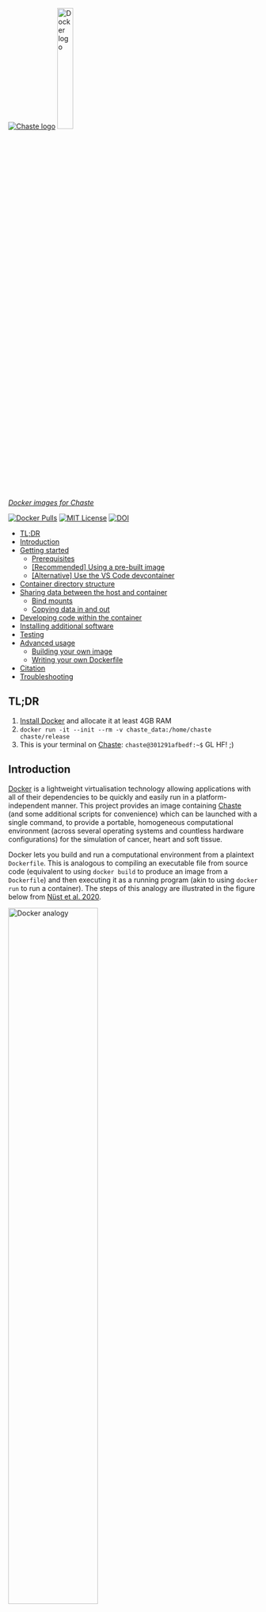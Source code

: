 [![Chaste logo](https://chaste.cs.ox.ac.uk/logos/chaste-266x60.jpg "Chaste")](http://www.cs.ox.ac.uk/chaste/)
<a href="https://docs.docker.com/"><img alt="Docker logo" src="https://www.docker.com/wp-content/uploads/2022/03/horizontal-logo-monochromatic-white.png" width="25%"></a>

[*Docker images for Chaste*](https://github.com/Chaste/chaste-docker)

[![Docker Pulls](https://img.shields.io/docker/pulls/chaste/release)](https://hub.docker.com/r/chaste/release/)
[![MIT License](https://img.shields.io/badge/license-MIT-green)](https://raw.githubusercontent.com/Chaste/chaste-docker/master/LICENSE.txt)
[![DOI](https://joss.theoj.org/papers/10.21105/joss.01848/status.svg)](https://doi.org/10.21105/joss.01848)


- [TL;DR](#tldr)
- [Introduction](#introduction)
- [Getting started](#getting-started)
  - [Prerequisites](#prerequisites)
  - [\[Recommended\] Using a pre-built image](#recommended-using-a-pre-built-image)
  - [\[Alternative\] Use the VS Code devcontainer](#alternative-use-the-vs-code-devcontainer)
- [Container directory structure](#container-directory-structure)
- [Sharing data between the host and container](#sharing-data-between-the-host-and-container)
  - [Bind mounts](#bind-mounts)
  - [Copying data in and out](#copying-data-in-and-out)
- [Developing code within the container](#developing-code-within-the-container)
- [Installing additional software](#installing-additional-software)
- [Testing](#testing)
- [Advanced usage](#advanced-usage)
  - [Building your own image](#building-your-own-image)
  - [Writing your own Dockerfile](#writing-your-own-dockerfile)
- [Citation](#citation)
- [Troubleshooting](#troubleshooting)

## TL;DR

1. [Install Docker](https://docs.docker.com/get-docker/) and allocate it at least 4GB RAM
2. `docker run -it --init --rm -v chaste_data:/home/chaste chaste/release`
3. This is your terminal on [Chaste](https://chaste.github.io/): 
`chaste@301291afbedf:~$` 
GL HF! ;)

## Introduction
[Docker](https://docs.docker.com/) is a lightweight virtualisation technology allowing applications with all of their dependencies to be quickly and easily run in a platform-independent manner. This project provides an image containing [Chaste](http://www.cs.ox.ac.uk/chaste/) (and some additional scripts for convenience) which can be launched with a single command, to provide a portable, homogeneous computational environment (across several operating systems and countless hardware configurations) for the simulation of cancer, heart and soft tissue.

Docker lets you build and run a computational environment from a plaintext `Dockerfile`. This is analogous to compiling an executable file from source code (equivalent to using `docker build` to produce an image from a `Dockerfile`) and then executing it as a running program (akin to using `docker run` to run a container). The steps of this analogy are illustrated in the figure below from [Nüst et al. 2020](https://journals.plos.org/ploscompbiol/article?id=10.1371/journal.pcbi.1008316).

<a href="https://journals.plos.org/ploscompbiol/article?id=10.1371/journal.pcbi.1008316"><img alt="Docker analogy" src="https://raw.githubusercontent.com/nuest/ten-simple-rules-dockerfiles/master/figures/analogy.png" width="60%"></a>

*Docker container analogy*

More generally, Docker also has an image registry which stores prebuilt images: https://hub.docker.com/. Users may upload images from their own computer (with `docker push`) and download those from others (e.g. with `docker pull`) including official dockerised applications (e.g. [Python](https://hub.docker.com/_/python) and [WordPress](https://hub.docker.com/_/wordpress)) as well as base images (e.g. [Ubuntu](https://hub.docker.com/_/ubuntu) and [Alpine](https://hub.docker.com/_/alpine)) to build upon for creating your own images. The wider Docker ecosystem is illustrated below. 

[![Docker schematic](https://docs.docker.com/engine/images/architecture.svg)](https://docs.docker.com/)

*Docker ecosystem schematic*

Some slides from a workshop introducing Docker and how to use this Chaste image can be found [here](https://docs.google.com/presentation/d/1UqpN_9Jwfl-c1I9UpDGaIgm2GVSWffwk9rGkFhaq5_U/edit?usp=sharing).

Getting started
---------------

### Prerequisites
Install [Docker](https://www.docker.com/products/docker-desktop/) and configure it to have at least 4GB of RAM and as many cores as you have (more than four cores will need more RAM). 

| OS      | Instructions                                                     |
| ------- | ----------------------------------------------------------------- |
| Linux   | Install [Docker for Linux](https://docs.docker.com/desktop/install/linux-install/). All available RAM and processing cores are shared by default. |
| macOS   | 1. Install [Docker for mac](https://docs.docker.com/desktop/install/mac-install/). <br>2. [Configure the preferences](https://docs.docker.com/desktop/settings/mac/) to increase the available RAM and share any desired areas of the hard disk. |
| Windows | 0. On Windows 10 or later, install WSL2 (if not already installed) then install the latest Ubuntu "App" from the Microsoft store. This can be accomplished by [opening PowerShell as an administrator](https://ubuntu.com/tutorials/install-ubuntu-on-wsl2-on-windows-10#2-install-wsl) and running: `wsl --install -d ubuntu`. <br>1. Install [Docker for Windows](https://docs.docker.com/desktop/install/windows-install/). <br>2. [Configure the preferences](https://docs.docker.com/desktop/settings/windows/) to [enable WSL extension integration in Docker Settings](https://learn.microsoft.com/en-us/windows/wsl/tutorials/wsl-containers) (in particular for the Ubuntu App) then [increase the available RAM](https://gist.github.com/jctosta/a8942ff4f8fbf01e339a0579172cb9fe) and select which local drives should be available to containers (e.g. the `C:` drive). <br>3. Launch the Ubuntu App which will provide a shell to type commands in. You can then either run a container [using a pre-built image](#recommended-using-a-pre-built-image) or [use the VS Code devcontainer](#alternative-use-the-vs-code-devcontainer) by cloning the Chaste repository within the Ubuntu environment, then opening VS Code by typing `code .` and finally clicking "Reopen in Container" in the VS Code popup window. Keeping the files within the Ubuntu filesystem in this way will greatly improve File I/O performance. <br>4. [Optional] [Install git on the host](https://www.atlassian.com/git/tutorials/install-git#windows) for tracking changes in your projects and to enable you to build the Docker image directly from GitHub if required. Installing [`posh-git`](https://git-scm.com/book/uz/v2/Appendix-A%3A-Git-in-Other-Environments-Git-in-Powershell) enables tab completion for git commands. |

> :warning:  Allocate at least 4GB of RAM to Docker or compilation will fail with strange errors!

### [Recommended] Using a pre-built image
1. If you want to get up and running with the latest release fully compiled and ready to go, after installing and configuring Docker simply run:
    ```
    docker run --init -it --rm -v chaste_data:/home/chaste chaste/release
    ```
    If needed, you can also specify an [available tag](https://hub.docker.com/repository/docker/chaste/release/tags) in the image name in the form `chaste/release:<tag>` to pull a particular release (e.g. `chaste/release:2021.1`) rather than defaulting to the latest version. 
2. Alternatively, if you want to use the latest development code from the `develop` branch, use this command to pull and run the latest `chaste/develop` image instead:
    ```
    docker run --init -it --rm -v chaste_data:/home/chaste chaste/develop
    ```

Once the container has successfully launched, you should see a command prompt similar to this:

```
chaste@301291afbedf:~$
```

This is a bash prompt within an isolated Docker container (based on [ubuntu](https://hub.docker.com/_/ubuntu)) with all the dependencies and pre-compiled code you need to start building your own Chaste projects. In here you can build and test your projects without interfering with the rest of your system. 

> :information_source:  To see system resource usage for your running containers, open another terminal and run `docker stats`. 

If you don't already have a project, just use the provided script `new_project.sh` to create a project template in `~/projects` as a starting point. Many tutorials for projects can be found here: https://chaste.cs.ox.ac.uk/trac/wiki/UserTutorials.

Once you have a project ready to build, use the script `build_project.sh <TestMyProject> c` (replacing `<TestMyProject>` with the name of your project) and you will find the output in `~/testoutput` (the `c` argument is only necessary when new files are created). 

> :information_source:  To easily share data between the Docker container and the host e.g. the `testoutput` directory, a bind-mount argument can be added to the command: `-v /host/path/to/testoutput:/home/chaste/testoutput`. See the instructions on [bind mounts](#bind-mounts) for further details.

When you are finished with the container, simply type `exit` or press `Ctrl+D` to close it (if necessary, pressing `Ctrl+C` first to stop any running processes). Any changes made in `/home/chaste` will persist when you relaunch a container, however if the container is deleted, everything else (e.g. installed packages, changes to system files) will be reset to how it was when the image was first used. 

### [Alternative] Use the VS Code devcontainer
If you use [VS Code](https://code.visualstudio.com/) and have installed Docker, you can simply clone the [Chaste code repository](https://github.com/Chaste/Chaste) and open it in VS Code (installing the [Remote Development extension pack](https://marketplace.visualstudio.com/items?itemName=ms-vscode-remote.vscode-remote-extensionpack) if prompted to do so). Finally, when prompted by the extension, click `Reopen in Container`. This will seamlessly pull, run and mount the latest `chaste/develop` image for you. 

> :information_source:  Note, this will mount the locally cloned copy of the Chaste code into the container, overlaying the copy already included in the image. While the pre-compiled binaries are built against the image's internal copy of the code, they will be relatively up-to-date, so will not take long to recompile against changes you make to the locally cloned code, bringing them back into synchrony. 

Further details of the `devcontainer` can be found [here](https://github.com/Chaste/Chaste/tree/develop/.devcontainer). 

For more advanced use cases, see [Building your own image](#building-your-own-image) below. 

Container directory structure
-----------------------------

Once launched, the container will start in the `chaste` user's home directory at `/home/chaste` with the following structure:

```bash
.
|-- build
|-- projects -> /home/chaste/src/projects
|-- scripts
|-- src
`-- testoutput
```

These folders contain the following types of data:

- `build`: precompiled Chaste binaries and libraries
- `projects`: a symlink to `/home/chaste/src/projects` for user projects
- `scripts`: convenience scripts for creating, building and testing projects
- `src`: the Chaste source code
- `testoutput`: the output folder for the project testing framework (set with `$CHASTE_TEST_OUTPUT`)

Corresponding environment variables are also set as follows:
- `CHASTE_DIR="/home/chaste"`
- `CHASTE_BUILD_DIR="${CHASTE_DIR}/build"`
- `CHASTE_PROJECTS_DIR="${CHASTE_DIR}/src/projects"`
- `CHASTE_SOURCE_DIR="${CHASTE_DIR}/src"`
- `CHASTE_TEST_OUTPUT="${CHASTE_DIR}/testoutput"`

> :information_source:  If [building your own image](#building-your-own-image), the `CHASTE_DIR` path can be changed at buildtime with a build argument e.g. `--build-arg CHASTE_DIR=/path/to/alternative` which will then set the other directories relative to that path. 

Any changes made in the home folder (`/home/chaste`) will persist between restarting containers as it is designated as a `VOLUME`. Additionally, specific folders may be mounted over any of these subfolders, for example, to gain access to the test outputs for visualising in [ParaView](https://www.paraview.org/) or for mounting a different version of the Chaste source code. In general, data should be left in a (named) volume, as file I/O performance will be best that way. However, bind mounting host directories can be convenient e.g. for access to output files and so is explained next.

> :warning:  Docker containers are ephemeral by design and no changes will be saved after exiting (except to files in volumes or folders bind-mounted from the host). The contents of the container's home directory (including the Chaste source code and binaries) are stored in a Docker [`VOLUME`](https://docs.docker.com/storage/volumes/) and so will persist between container instances. However if you reset Docker, all volumes and their contained data will be lost, so be sure to regularly push your projects to a remote git repository!

Sharing data between the host and container
-------------------------------------------

This image is set up to store the Chaste source code, compiled libraries and scripts in a [Docker volume](https://docs.docker.com/storage/volumes/) as this is the [recommended mechanism](https://docs.docker.com/storage/) for data persistence and yields the best File I/O performance across multiple platforms.

One drawback of this type of mount is that the contents are more difficult to access from the host. However, to gain direct access to e.g. the `testoutput` of the container from the host, or share datasets on the host with the container, a bind mount can be used (even overlaying a directory within the volume if needed).

[![Docker mount options](https://docs.docker.com/storage/images/types-of-mounts-volume.png)](https://docs.docker.com/storage/)

*Docker mount options schematic from the [Docker documentation](https://docs.docker.com/storage/)*

### Bind mounts

Any host directory (specified with an absolute path e.g. `/path/to/testoutput`) may be mounted in the container e.g. the `testoutput` directory. Alternatively, navigate to the folder on the host which contains these directories e.g. `C:\Users\$USERNAME\chaste` (Windows) or `~/chaste` (Linux/macOS) and use `$(pwd)/testoutput` instead as shown below. In the following examples, the image name (final argument) is assumed to be `chaste/release` rather than e.g. `chaste/develop` or `chaste/release:2021.1` for simplicity. 
```
docker run -it --init --rm -v chaste_data:/home/chaste -v "${PWD}"/testoutput:/home/chaste/testoutput chaste/release
```

### Copying data in and out

On macOS and Windows (but *not* Linux), reading and writing files in bind mounts from the host have a greater overhead than for files in Docker volumes. This may slow down simulations where there is a lot of File I/O in those folders (e.g. `testoutput`), so bind mounts should be used sparingly in such scenarios. A faster alternative would be to leave the files in a volume and use [`docker cp`](https://docs.docker.com/engine/reference/commandline/cp/) to copy them out at the end of the simulation (or copy modified files back in). 

For example, use the following commands to copy the whole `src` folder, where the container has been labelled `chaste` e.g. with a command beginning: `docker run --name chaste ...`:
```bash
docker cp chaste:/home/chaste/src .  # copy out
# Make changes to the source files here
docker cp src/. chaste:/home/chaste/src  # copy in
```

Developing code within the container
------------------------------------

We recommend using [VS Code](https://code.visualstudio.com/download) with the "[Remote Development](https://code.visualstudio.com/docs/remote/remote-overview)" extension which allows the files within a container to be directly accessed, edited and searched as if they were on the host system while preserving the performance benefits of keeping the files within the volume. 

> :information_source:  These steps relate to the currently [recommended pre-built image method](#recommended-using-a-pre-built-image). If you are using the new [`devcontainer`](#alternative-use-the-vs-code-devcontainer) instructions, these steps are done automatically.

1. Start the container from a terminal with the command given
2. In VS Code select "`Remote-Containers: Attach to Running Container...`"
3. Choose the chaste-docker container (which will have a random name unless you launch it by adding `--name <name>` to the run command)
4. Open the folder `/home/chaste` with VS Code's built-in file browser and you will be able to access the files and directories described above. 

<details><summary>Alternative approaches [click to expand]</summary><p> 

1. While it is better to leave the code within the volume for better performance you may wish to use another [bind mount](https://docs.docker.com/storage/bind-mounts/) to overlay the volume's `~/src` folder with a host directory containing the Chaste source code e.g. `-v /path/to/chaste_code:/home/chaste/src`. Chaste may then need to be recompiled within the container with `build_chaste.sh <branch/tag>` or if you already have the code in the mounted host folder, cloning can be skipped before recompiling with `build_chaste.sh .`. This will make the same source files directly accessible on both the host and within the Docker container, avoiding the need to copy files back and forth or use VS Code. This may result in slower I/O than when stored in a Docker volume, however this problem may be ameliorated on [macOS](https://docs.docker.com/storage/bind-mounts/#configure-mount-consistency-for-macos) with the [`delegated` option](https://docs.docker.com/docker-for-mac/osxfs-caching/#examples) e.g. `--mount type=bind,source="$(pwd)"/chaste_code,destination=/home/chaste/src,consistency=delegated`.

2. Alternatively, use the utility `docker-sync`: http://docker-sync.io/. This works on OSX, Windows, Linux (where it maps on to a native mount) and FreeBSD.
</p></details>

> :information_source:  For small edits to the code from the terminal, `nano` is installed in the image for convenience, along with `git` for pushing the changes.

Installing additional software
------------------------------

If you want to use a package which is not installed within the image, you can install it with the command:

```
sudo apt-get update && sudo apt-get install <PackageName>
```
Replacing `<PackageName>` as appropriate. Enter the password: `chaste` when prompted to do so.

Note that packages installed this way will not persist after the container is deleted (because the relevant files are not stored in `/home/chaste`). This can be avoided by omitting the `--rm` flag from the `docker run` command and using `docker start <container_name>` to relaunch a previously used container. If there is a package you think would be a particularly useful permanent addition to the Docker image, then email your suggestion to me or submit a pull request.

Testing
-------

To check Chaste compiled correctly you may wish to [run the continuous test pack](https://chaste.cs.ox.ac.uk/trac/wiki/ChasteGuides/CmakeFirstRun#Testingstep) from the `CHASTE_BUILD_DIR` directory:
```
ctest -j$(nproc) -L Continuous
```
The script `test.sh` (in `/home/chaste/scripts`) is provided in the users's path for convenience.

The following test can be run separately to quickly check the build environment and installed dependencies available to chaste:
```
ctest --verbose -R TestChasteBuildInfo$
```
For more information on testing see: https://chaste.cs.ox.ac.uk/trac/wiki/ChasteGuides/CmakeBuildGuide. 

## Advanced usage
### Building your own image
If you're a more advanced developer and want to build your own image with a particular code branch, make sure you have Docker up and running then read on! In these examples, we tag the image `chaste:custom` for illustration but you are encouraged to give it a more descriptive name.

1. Build the Chaste image:
    1. From the latest commit on Chaste's GitHub `develop` branch:
        ```
        docker build -t chaste:custom --build-arg GIT_TAG=develop https://github.com/chaste/chaste-docker.git
        ```
    2. Alternatively a specific branch or tag may be specified through the argument `--build-arg GIT_TAG=<branch|tag>` (with the same tag appended onto the docker image name for clarity) e.g.:
        ```
        docker build -t chaste:custom --build-arg GIT_TAG=2021.1 https://github.com/chaste/chaste-docker.git
        ```
    3. Finally, if you want a bare container ready for you to clone and compile your own Chaste code, pull a `base` image with `docker pull chaste/base` (specifying an [available Ubuntu distribution](https://hub.docker.com/repository/docker/chaste/base/tags) if desired e.g. `chaste/base:focal`) Alternatively, build a fresh image by running the following command (omitting the `--build-arg GIT_TAG=<branch|tag>` argument above, or explicitly passing `--build-arg GIT_TAG=-`, which will skip compiling Chaste within the image):
        ```
        docker build -t chaste:custom https://github.com/chaste/chaste-docker.git
        ```
        (When the container is running you may then edit `build_chaste.sh` in the `scripts` directory to configure the process with your own options before executing it.)

2. Launch the container:
    ```
    docker run --init -it --rm -v chaste_data:/home/chaste chaste:custom
    ```
    The first time will take a little longer than usual as the volume has to be populated with data. For information on accessing the contents of this volume, see the section on [sharing data](#sharing-data-between-the-host-and-container).

### Writing your own Dockerfile

<img alt="Ten Simple Rules for Writing Dockerfiles for Reproducible Research - Summary" src="https://raw.githubusercontent.com/nuest/ten-simple-rules-dockerfiles/master/figures/summary.png" width="25%" align="right">

For more advanced use cases, you can also include your own software, scripts and configuration by writing your own `Dockerfile`. To inherit the base configuration with the necessary dependencies and configuration for Chaste already set up, begin your `Dockerfile` with:
```
FROM chaste/base
```
or e.g. `chaste/base:focal` to specify a particular base image other than the `latest`. 

A full guide to writing a `Dockerfile` is beyond the scope of this project, however for more information, see the Docker [documentation](https://docs.docker.com/develop/develop-images/dockerfile_best-practices/) and [reference](https://docs.docker.com/engine/reference/builder/). There is also a handy list of Ten Simple Rules to help you get started! 

> :information_source:  Pro tip! To write your own `Dockerfile`s, see [Nüst et al. 2020](https://journals.plos.org/ploscompbiol/article?id=10.1371/journal.pcbi.1008316) for best practices. 

Citation
--------

If you found this work helpful, please cite the following publication.

Cooper et al., (2020). Chaste: Cancer, Heart and Soft Tissue Environment. Journal of Open Source Software, 5(47), 1848. https://doi.org/10.21105/joss.01848

[![DOI](https://joss.theoj.org/papers/10.21105/joss.01848/status.svg)](https://doi.org/10.21105/joss.01848)

```
@article{Chaste_2020,
    title = {Chaste: Cancer, Heart and Soft Tissue Environment},
    journal = {Journal of Open Source Software}
    publisher = {The Open Journal},
    year = {2020},
    month = {3},
    volume = {5},
    number = {47},
    pages = {1848},
    author = {Fergus R. Cooper and Ruth E. Baker and Miguel O. Bernabeu and Rafel Bordas and Louise Bowler and Alfonso Bueno-Orovio and Helen M. Byrne and Valentina Carapella and Louie Cardone-Noott and Jonathan Cooper and Sara Dutta and Benjamin D. Evans and Alexander G. Fletcher and James A. Grogan and Wenxian Guo and Daniel G. Harvey and Maurice Hendrix and David Kay and Jochen Kursawe and Philip K. Maini and Beth McMillan and Gary R. Mirams and James M. Osborne and Pras Pathmanathan and Joe M. Pitt-Francis and Martin Robinson and Blanca Rodriguez and Raymond J. Spiteri and David J. Gavaghan},
    doi = {10.21105/joss.01848},
    url = {https://doi.org/10.21105/joss.01848},
}
```

Additionally, if you found the "Ten Simple Rules ..." paper helpful for general advice or writing your own `Dockerfile`, please consider citing that too. 

Nüst D, Sochat V, Marwick B, Eglen SJ, Head T, Hirst T, and Evans, BD. (2020) Ten simple rules for writing Dockerfiles for reproducible data science. PLoS Comput Biol 16(11): e1008316. https://doi.org/10.1371/journal.pcbi.1008316

[![DOI](https://img.shields.io/badge/DOI-10.1371%2Fjournal.pcbi.1008316-yellow)](https://doi.org/10.1371/journal.pcbi.1008316)

```
@article{TSR_Dockerfiles_2020,
    title = {Ten Simple Rules for Writing Dockerfiles for Reproducible Data Science},
    journal = {PLOS Computational Biology},
    publisher = {Public Library of Science},
    year = {2020},
    month = {11},
    volume = {16},
    number = {11},
    pages = {1--24},
    author = {Daniel N{\"u}st and Vanessa Sochat and Ben Marwick and Stephen J. Eglen and Tim Head and Tony Hirst and Benjamin D. Evans},
    doi = {10.1371/journal.pcbi.1008316},
    url = {https://doi.org/10.1371/journal.pcbi.1008316},
}
```

Troubleshooting
---------------

* Firstly, make sure you have given Docker at least 4GB RAM, especially if you are compiling Chaste from source.

* If you get a message beginning: `Unexpected end of /proc/mounts line ...`, this can be safely ignored!

* If you ran a container before and explicitly gave it a name (e.g. using `--name chaste` as an argument to `docker run`) but it now refuses to launch with an error message like below, it's because you need to remove the existing (stopped) container before one can be recreated with the same name.

    ```
    docker: Error response from daemon: Conflict. The container name "/chaste" is already in use by container "1711bce2674e399b6084c6d452857377f6ed4dd8ee3aa19460de00fac7b86bc7". You have to remove (or rename) that container to be able to reuse that name.
    ```

    To remove the container, simply run the following command then rerun the `docker run ...` command to launch the container (N.B. This will *not* delete the data stored in the `chaste_data` volume but other changes made within the container will be lost e.g. installed software):

    ```
    docker rm chaste
    ```

    N.B. You can find out the names of existing containers (and their status) with the command: `docker ps -a`.

* If building the image from scratch, occasionally problems can occur if a dependency fails to download and install correctly. If such an issue occurs, try resetting your Docker environment (i.e. remove all containers, images and their intermediate layers) with the following command:
    ```
    docker system prune -a
    ```

    This will give you a clean slate from which to restart the building process described above.

* If you have deleted or otherwise corrupted the persistent data in the `chaste_data` volume, the command can be used with the `--volumes` flag. :warning:  Warning! :warning:  this will completely reset any changes to data in the image home directory along with any other Docker images on your system (except where other host folders have been bind-mounted). Commit and push any changes made to the Chaste source code or projects and save any important test outputs before running the command with this flag. If you are unsure, do not use this flag - instead list the volumes on your system with `docker volume ls` and then use the following command to delete a specific volume once you are happy that no important data remains within it:
    ```
    docker volume rm <volume_name>
    ```

    For more information on cleaning up Docker, see [this tutorial](https://www.digitalocean.com/community/tutorials/how-to-remove-docker-images-containers-and-volumes).

* For more general troubleshooting, opening a terminal and running `docker events` then launching the container in another terminal will provide logging information of the events happening behind the scenes.
